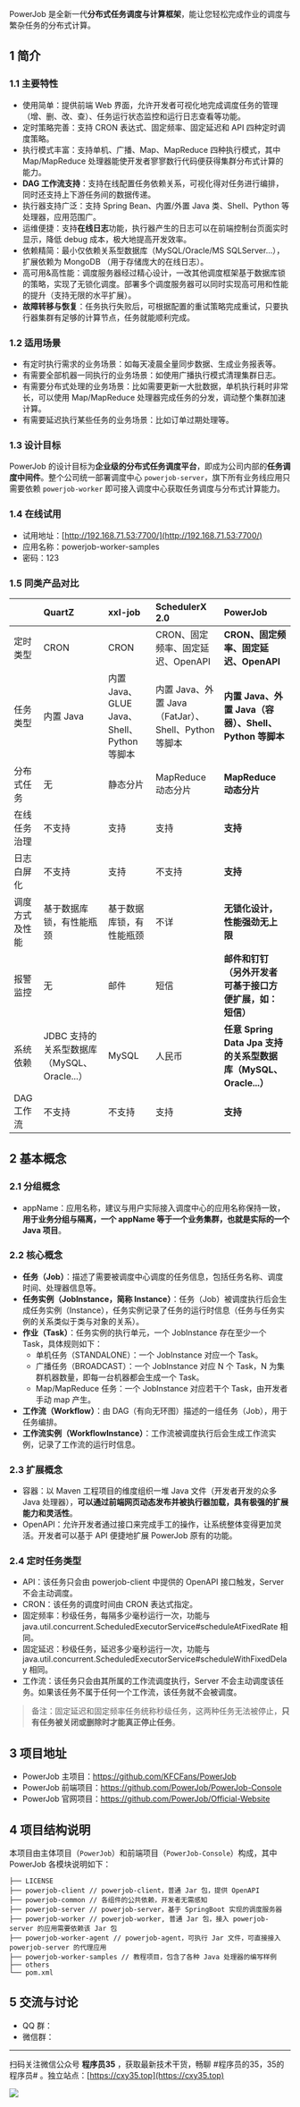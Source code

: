 PowerJob 是全新一代**分布式任务调度与计算框架**，能让您轻松完成作业的调度与繁杂任务的分布式计算。
<!-- more -->

## 1 简介

### 1.1 主要特性

* 使用简单：提供前端 Web 界面，允许开发者可视化地完成调度任务的管理（增、删、改、查）、任务运行状态监控和运行日志查看等功能。
* 定时策略完善：支持 CRON 表达式、固定频率、固定延迟和 API 四种定时调度策略。
* 执行模式丰富：支持单机、广播、Map、MapReduce 四种执行模式，其中 Map/MapReduce 处理器能使开发者寥寥数行代码便获得集群分布式计算的能力。
* **DAG 工作流支持**：支持在线配置任务依赖关系，可视化得对任务进行编排，同时还支持上下游任务间的数据传递。
* 执行器支持广泛：支持 Spring Bean、内置/外置 Java 类、Shell、Python 等处理器，应用范围广。
* 运维便捷：支持**在线日志**功能，执行器产生的日志可以在前端控制台页面实时显示，降低 debug 成本，极大地提高开发效率。
* 依赖精简：最小仅依赖关系型数据库（MySQL/Oracle/MS SQLServer...），扩展依赖为 MongoDB （用于存储庞大的在线日志）。
* 高可用&高性能：调度服务器经过精心设计，一改其他调度框架基于数据库锁的策略，实现了无锁化调度。部署多个调度服务器可以同时实现高可用和性能的提升（支持无限的水平扩展）。
* **故障转移与恢复**：任务执行失败后，可根据配置的重试策略完成重试，只要执行器集群有足够的计算节点，任务就能顺利完成。

### 1.2 适用场景

* 有定时执行需求的业务场景：如每天凌晨全量同步数据、生成业务报表等。
* 有需要全部机器一同执行的业务场景：如使用广播执行模式清理集群日志。
* 有需要分布式处理的业务场景：比如需要更新一大批数据，单机执行耗时非常长，可以使用 Map/MapReduce 处理器完成任务的分发，调动整个集群加速计算。
* 有需要延迟执行某些任务的业务场景：比如订单过期处理等。

### 1.3 设计目标

PowerJob 的设计目标为**企业级的分布式任务调度平台**，即成为公司内部的**任务调度中间件**。整个公司统一部署调度中心 `powerjob-server`，旗下所有业务线应用只需要依赖 `powerjob-worker` 即可接入调度中心获取任务调度与分布式计算能力。

### 1.4 在线试用

- 试用地址：[http://192.168.71.53:7700/](http://192.168.71.53:7700/)
- 应用名称：powerjob-worker-samples
- 密码：123

### 1.5 同类产品对比

||QuartZ|xxl-job|SchedulerX 2.0|**PowerJob**|
|:-|:-|:-|:-|:-|
|定时类型|CRON|CRON|CRON、固定频率、固定延迟、OpenAPI|**CRON、固定频率、固定延迟、OpenAPI**|
|任务类型|内置 Java|内置 Java、GLUE Java、Shell、Python 等脚本|内置 Java、外置 Java（FatJar）、Shell、Python 等脚本|**内置 Java、外置 Java（容器）、Shell、Python 等脚本**|
|分布式任务|无|静态分片|MapReduce 动态分片|**MapReduce 动态分片**|
|在线任务治理|不支持|支持|支持|**支持**|
|日志白屏化|不支持|支持|不支持|**支持**|
|调度方式及性能|基于数据库锁，有性能瓶颈|基于数据库锁，有性能瓶颈|不详|**无锁化设计，性能强劲无上限**|
|报警监控|无|邮件|短信|**邮件和钉钉（另外开发者可基于接口方便扩展，如：短信）**|
|系统依赖|JDBC 支持的关系型数据库（MySQL、Oracle...）|MySQL|人民币|**任意 Spring Data Jpa 支持的关系型数据库（MySQL、Oracle...）** |
|DAG 工作流|不支持|不支持|支持|**支持**|

## 2 基本概念

### 2.1 分组概念

- appName：应用名称，建议与用户实际接入调度中心的应用名称保持一致，**用于业务分组与隔离，一个 appName 等于一个业务集群，也就是实际的一个 Java 项目**。

### 2.2 核心概念

- **任务（Job）**：描述了需要被调度中心调度的任务信息，包括任务名称、调度时间、处理器信息等。
- **任务实例（JobInstance，简称 Instance）**：任务（Job）被调度执行后会生成任务实例（Instance），任务实例记录了任务的运行时信息（任务与任务实例的关系类似于类与对象的关系）。
- **作业（Task）**：任务实例的执行单元，一个 JobInstance 存在至少一个 Task，具体规则如下：
    - 单机任务（STANDALONE）：一个 JobInstance 对应一个 Task。
    - 广播任务（BROADCAST）：一个 JobInstance 对应 N 个 Task，N 为集群机器数量，即每一台机器都会生成一个 Task。
    - Map/MapReduce 任务：一个 JobInstance 对应若干个 Task，由开发者手动 map 产生。
- **工作流（Workflow）**：由 DAG（有向无环图）描述的一组任务（Job），用于任务编排。
- **工作流实例（WorkflowInstance）**：工作流被调度执行后会生成工作流实例，记录了工作流的运行时信息。

### 2.3 扩展概念

- 容器：以 Maven 工程项目的维度组织一堆 Java 文件（开发者开发的众多 Java 处理器），**可以通过前端网页动态发布并被执行器加载，具有极强的扩展能力和灵活性**。
- OpenAPI：允许开发者通过接口来完成手工的操作，让系统整体变得更加灵活。开发者可以基于 API 便捷地扩展 PowerJob 原有的功能。

### 2.4 定时任务类型

- API：该任务只会由 powerjob-client 中提供的 OpenAPI 接口触发，Server 不会主动调度。
- CRON：该任务的调度时间由 CRON 表达式指定。
- 固定频率：秒级任务，每隔多少毫秒运行一次，功能与 java.util.concurrent.ScheduledExecutorService#scheduleAtFixedRate 相同。
- 固定延迟：秒级任务，延迟多少毫秒运行一次，功能与 java.util.concurrent.ScheduledExecutorService#scheduleWithFixedDelay 相同。
- 工作流：该任务只会由其所属的工作流调度执行，Server 不会主动调度该任务。如果该任务不属于任何一个工作流，该任务就不会被调度。

> 备注：固定延迟和固定频率任务统称秒级任务，这两种任务无法被停止，**只有任务被关闭或删除时才能真正停止任务**。

## 3 项目地址

- PowerJob 主项目：https://github.com/KFCFans/PowerJob
- PowerJob 前端项目：https://github.com/PowerJob/PowerJob-Console
- PowerJob 官网项目：https://github.com/PowerJob/Official-Website

## 4 项目结构说明

本项目由主体项目（`PowerJob`）和前端项目（`PowerJob-Console`）构成，其中 PowerJob 各模块说明如下：

```
├── LICENSE
├── powerjob-client // powerjob-client，普通 Jar 包，提供 OpenAPI
├── powerjob-common // 各组件的公共依赖，开发者无需感知
├── powerjob-server // powerjob-server，基于 SpringBoot 实现的调度服务器
├── powerjob-worker // powerjob-worker, 普通 Jar 包，接入 powerjob-server 的应用需要依赖该 Jar 包
├── powerjob-worker-agent // powerjob-agent，可执行 Jar 文件，可直接接入 powerjob-server 的代理应用
├── powerjob-worker-samples // 教程项目，包含了各种 Java 处理器的编写样例
├── others
└── pom.xml
```

## 5 交流与讨论

- QQ 群：
- 微信群：

---

扫码关注微信公众号 **程序员35** ，获取最新技术干货，畅聊 #程序员的35，35的程序员# 。独立站点：[https://cxy35.top](https://cxy35.top)

![](https://oscimg.oschina.net/oscnet/up-285838b9c516db5bb1ba760f292f2346078.JPEG)